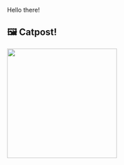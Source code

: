 Hello there!



## 🖼️ Catpost!

<sub>
    <img src="https://cdn2.thecatapi.com/images/vuPu9oFFn.jpg" height="256">
</sub>

